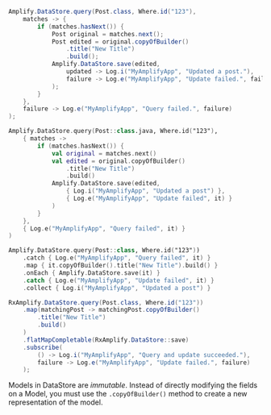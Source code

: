 <amplify-block-switcher>
<amplify-block name="Java">

```java
Amplify.DataStore.query(Post.class, Where.id("123"),
    matches -> {
        if (matches.hasNext()) {
            Post original = matches.next();
            Post edited = original.copyOfBuilder()
                .title("New Title")
                .build();
            Amplify.DataStore.save(edited,
                updated -> Log.i("MyAmplifyApp", "Updated a post."),
                failure -> Log.e("MyAmplifyApp", "Update failed.", failure)
            );
        }
    },
    failure -> Log.e("MyAmplifyApp", "Query failed.", failure)
);
```

</amplify-block>
<amplify-block name="Kotlin - Callbacks">

```kotlin
Amplify.DataStore.query(Post::class.java, Where.id("123"),
    { matches ->
        if (matches.hasNext()) {
            val original = matches.next()
            val edited = original.copyOfBuilder()
                .title("New Title")
                .build()
            Amplify.DataStore.save(edited,
                { Log.i("MyAmplifyApp", "Updated a post") },
                { Log.e("MyAmplifyApp", "Update failed", it) }
            )
        }
    },
    { Log.e("MyAmplifyApp", "Query failed", it) }
)
```

</amplify-block>
<amplify-block name="Kotlin - Flow (Beta)">

```kotlin
Amplify.DataStore.query(Post::class, Where.id("123"))
    .catch { Log.e("MyAmplifyApp", "Query failed", it) }
    .map { it.copyOfBuilder().title("New Title").build() }
    .onEach { Amplify.DataStore.save(it) }
    .catch { Log.e("MyAmplifyApp", "Update failed", it) }
    .collect { Log.i("MyAmplifyApp", "Updated a post") }
```

</amplify-block>
<amplify-block name="RxJava">

```java
RxAmplify.DataStore.query(Post.class, Where.id("123"))
    .map(matchingPost -> matchingPost.copyOfBuilder()
        .title("New Title")
        .build()
    )
    .flatMapCompletable(RxAmplify.DataStore::save)
    .subscribe(
        () -> Log.i("MyAmplifyApp", "Query and update succeeded."),
        failure -> Log.e("MyAmplifyApp", "Update failed.", failure)
    );
```

</amplify-block>
</amplify-block-switcher>

<amplify-callout>

Models in DataStore are *immutable*. Instead of directly modifying the fields on a Model, you must use the `.copyOfBuilder()` method to create a new representation of the model.

</amplify-callout>
